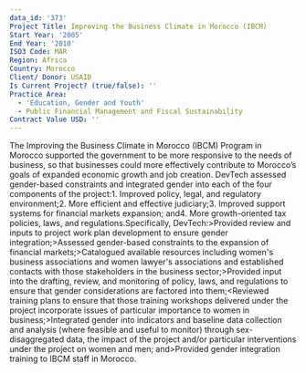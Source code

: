 ```yaml
---
data_id: '373'
Project Title: Improving the Business Climate in Morocco (IBCM)
Start Year: '2005'
End Year: '2010'
ISO3 Code: MAR
Region: Africa
Country: Morocco
Client/ Donor: USAID
Is Current Project? (true/false): ''
Practice Area:
  - 'Education, Gender and Youth'
  - Public Financial Management and Fiscal Sustainability
Contract Value USD: ''
---
```

The Improving the Business Climate in Morocco (IBCM) Program in Morocco supported the government to be more responsive to the needs of business, so that businesses could more effectively contribute to Morocco’s goals of expanded economic growth and job creation. DevTech assessed gender-based constraints and integrated gender into each of the four components of the project:1. Improved policy, legal, and regulatory environment;2. More efficient and effective judiciary;3. Improved support systems for financial markets expansion; and4. More growth-oriented tax policies, laws, and regulations.Specifically, DevTech:>Provided review and inputs to project work plan development to ensure gender integration;>Assessed gender-based constraints to the expansion of financial markets;>Catalogued available resources including women's business associations and women lawyer's associations and established contacts with those stakeholders in the business sector;>Provided input into the drafting, review, and monitoring of policy, laws, and regulations to ensure that gender considerations are factored into them;<Reviewed training plans to ensure that those training workshops delivered under the project incorporate issues of particular importance to women in business;>Integrated gender into indicators and baseline data collection and analysis (where feasible and useful to monitor) through sex-disaggregated data, the  impact of the project and/or particular interventions under the project on women and men; and>Provided gender integration training to IBCM staff in Morocco.